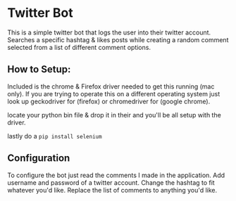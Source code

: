 Twitter Bot
=
This is a simple twitter bot that logs the user into their twitter account. Searches a specific hashtag & likes posts while creating a random comment selected from a list of different comment options.

How to Setup:
-
Included is the chrome & Firefox driver needed to get this running (mac only). If you are trying to operate this on a different operating system just look up geckodriver for (firefox) or chromedriver for (google chrome).

locate your python bin file & drop it in their and you'll be all setup with the driver.

lastly do a ``pip install selenium``

Configuration
-
To configure the bot just read the comments I made in the application. Add username and password of a twitter account. Change the hashtag to fit whatever you'd like. Replace the list of comments to anything you'd like.